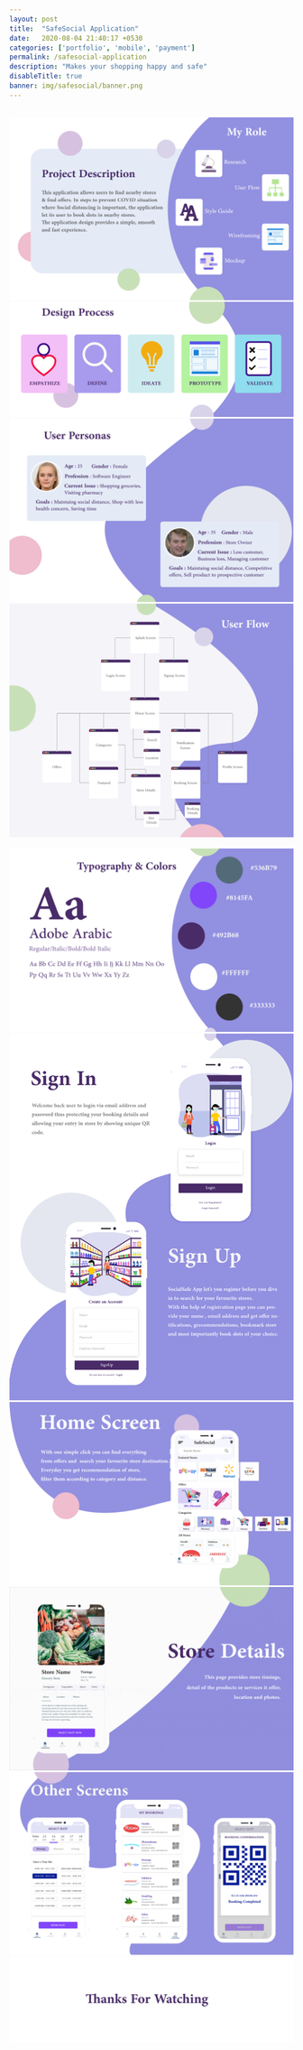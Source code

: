 ```yaml
---
layout: post
title:  "SafeSocial Application"
date:   2020-08-04 21:40:17 +0530
categories: ['portfolio', 'mobile', 'payment']
permalink: /safesocial-application
description: "Makes your shopping happy and safe"
disableTitle: true
banner: img/safesocial/banner.png
---
```

<section class="product-detials-section section-gap-half">
    <div class="container-fluid">
        <div class="row">
            <div class="col-lg-12">
                <img class="img-fluid" src="img/safesocial/Page1.gif" alt="">
            </div>
            <div class="col-lg-12">
                <img class="img-fluid" src="img/safesocial/Page2.png" alt="">
            </div>
            <div class="col-lg-12">
                <img class="img-fluid" src="img/safesocial/Page3.png" alt="">
            </div>
            <div class="col-lg-12">
                <img class="img-fluid" src="img/safesocial/Page4.png" alt="">
            </div>
            <div class="col-lg-12">
                <img class="img-fluid" src="img/safesocial/Page5.png" alt="">
            </div>
            <div class="col-lg-12">
                <img class="img-fluid" src="img/safesocial/Page6.gif" alt="">
            </div>
            <div class="col-lg-12">
                <img class="img-fluid" src="img/safesocial/Page7.png" alt="">
            </div>
            <div class="col-lg-12">
                <img class="img-fluid" src="img/safesocial/Page8.png" alt="">
            </div>
            <div class="col-lg-12">
                <img class="img-fluid" src="img/safesocial/Page9.png" alt="">
            </div>
            <div class="col-lg-12">
                <img class="img-fluid" src="img/safesocial/Page10.gif" alt="">
            </div>
            <div class="col-lg-12">
                <img class="img-fluid" src="img/safesocial/Page11.png" alt="">
            </div>
            <div class="col-lg-12">
                <img class="img-fluid" src="img/safesocial/Page12.png" alt="">
            </div>
        </div>
    </div>
</section>
